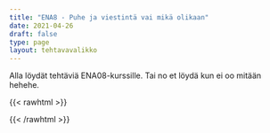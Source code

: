 ```yaml
---
title: "ENA8 - Puhe ja viestintä vai mikä olikaan"
date: 2021-04-26
draft: false
type: page
layout: tehtavavalikko
---
```


Alla löydät tehtäviä ENA08-kurssille. Tai no et löydä kun ei oo mitään hehehe.


{{< rawhtml >}}
<style>
#hello{
    background: url(/img/kansikuvat/kurssivalikot/ena8.jpg)
}

#hello h {
    font-size: 2.5em!important;
}
</style>
{{< /rawhtml >}}
